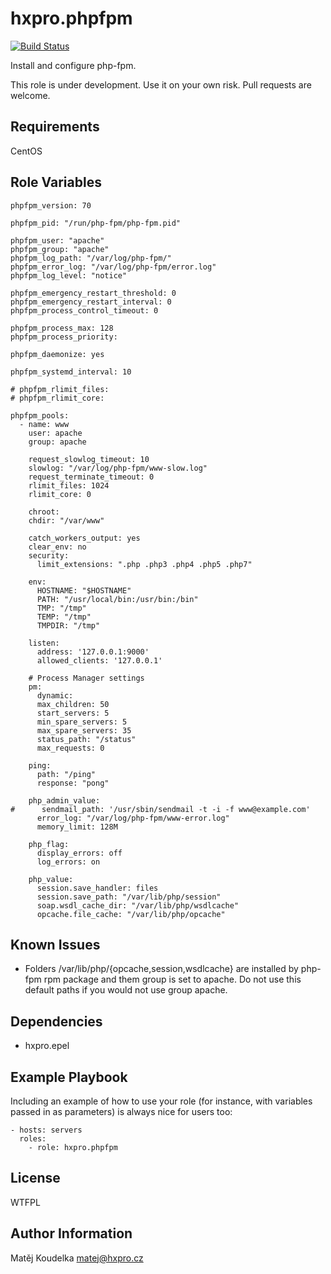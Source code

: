 hxpro.phpfpm
============

[![Build Status](https://travis-ci.org/hxpro/ansible-role-phpfpm.svg?branch=master)](https://travis-ci.org/hxpro/ansible-role-phpfpm)

Install and configure php-fpm.

This role is under development. Use it on your own risk. Pull requests are welcome.

Requirements
------------

CentOS

Role Variables
--------------
```
phpfpm_version: 70

phpfpm_pid: "/run/php-fpm/php-fpm.pid"

phpfpm_user: "apache"
phpfpm_group: "apache"
phpfpm_log_path: "/var/log/php-fpm/"
phpfpm_error_log: "/var/log/php-fpm/error.log"
phpfpm_log_level: "notice"

phpfpm_emergency_restart_threshold: 0
phpfpm_emergency_restart_interval: 0
phpfpm_process_control_timeout: 0

phpfpm_process_max: 128
phpfpm_process_priority:

phpfpm_daemonize: yes

phpfpm_systemd_interval: 10

# phpfpm_rlimit_files:
# phpfpm_rlimit_core:

phpfpm_pools:
  - name: www
    user: apache
    group: apache

    request_slowlog_timeout: 10
    slowlog: "/var/log/php-fpm/www-slow.log"
    request_terminate_timeout: 0
    rlimit_files: 1024
    rlimit_core: 0

    chroot:
    chdir: "/var/www"

    catch_workers_output: yes
    clear_env: no
    security:
      limit_extensions: ".php .php3 .php4 .php5 .php7"

    env:
      HOSTNAME: "$HOSTNAME"
      PATH: "/usr/local/bin:/usr/bin:/bin"
      TMP: "/tmp"
      TEMP: "/tmp"
      TMPDIR: "/tmp"

    listen:
      address: '127.0.0.1:9000'
      allowed_clients: '127.0.0.1'

    # Process Manager settings
    pm:
      dynamic:
      max_children: 50
      start_servers: 5
      min_spare_servers: 5
      max_spare_servers: 35
      status_path: "/status"
      max_requests: 0

    ping:
      path: "/ping"
      response: "pong"

    php_admin_value:
#      sendmail_path: '/usr/sbin/sendmail -t -i -f www@example.com'
      error_log: "/var/log/php-fpm/www-error.log"
      memory_limit: 128M

    php_flag:
      display_errors: off
      log_errors: on

    php_value:
      session.save_handler: files
      session.save_path: "/var/lib/php/session"
      soap.wsdl_cache_dir: "/var/lib/php/wsdlcache"
      opcache.file_cache: "/var/lib/php/opcache"

```

Known Issues
------------

 - Folders /var/lib/php/{opcache,session,wsdlcache} are installed by php-fpm rpm package and them group is set to apache. Do not use this default paths if you would not use group apache.

Dependencies
------------

 - hxpro.epel

Example Playbook
----------------

Including an example of how to use your role (for instance, with variables passed in as parameters) is always nice for users too:
```
- hosts: servers
  roles:
    - role: hxpro.phpfpm    
```
License
-------

WTFPL

Author Information
------------------

Matěj Koudelka <matej@hxpro.cz>
